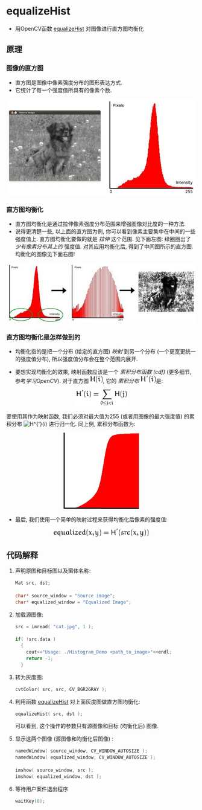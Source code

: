 # equalizeHist

- 用OpenCV函数 [equalizeHist](http://opencv.willowgarage.com/documentation/cpp/imgproc_histograms.html?#equalizeHist) 对图像进行直方图均衡化

## 原理

### 图像的直方图

- 直方图是图像中像素强度分布的图形表达方式.
- 它统计了每一个强度值所具有的像素个数.

<div align=center>
  <img src="./pic/Histogram_Equalization_Theory_0.jpg" alt="Histogram_Equalization_Theory_0.jpg">
</div>


### 直方图均衡化

- 直方图均衡化是通过拉伸像素强度分布范围来增强图像对比度的一种方法.
- 说得更清楚一些, 以上面的直方图为例, 你可以看到像素主要集中在中间的一些强度值上. 直方图均衡化要做的就是 *拉伸* 这个范围. 见下面左图: 绿圈圈出了 *少有像素分布其上的* 强度值. 对其应用均衡化后, 得到了中间图所示的直方图. 均衡化的图像见下面右图!

<div align=center>
  <img src="./pic/Histogram_Equalization_Theory_1.jpg" alt="Histogram_Equalization_Theory_1.jpg">
</div>


### 直方图均衡化是怎样做到的

- 均衡化指的是把一个分布 (给定的直方图) *映射* 到另一个分布 (一个更宽更统一的强度值分布), 所以强度值分布会在整个范围内展开.

- 要想实现均衡化的效果, 映射函数应该是一个 *累积分布函数 (cdf)* (更多细节, 参考*学习OpenCV*). 对于直方图 ![H(i)](./pic/9a73c96b341d192488c38e7eca4feb64fa526b8c.png), 它的 *累积分布* ![H^{'}(i)](./pic/609747b94349b7d0d50fa9158d7f4f897ed65e81.png)是:


<div align=center>
  <img src="./pic/00360b36aa8394c5a36437a010511bc587e252b6.png"  alt="H^{'}(i) = \sum_{0 \le j < i} H(j)">
</div>

  要使用其作为映射函数, 我们必须对最大值为255 (或者用图像的最大强度值) 的累积分布 ![H^{'}(i)](http://www.opencv.org.cn/opencvdoc/2.3.2/html/_images/math/609747b94349b7d0d50fa9158d7f4f897ed65e81.png) 进行归一化. 同上例, 累积分布函数为:

<div align=center>
  <img src="./pic/Histogram_Equalization_Theory_2.jpg" alt="Histogram_Equalization_Theory_2.jpg">
</div>

- 最后, 我们使用一个简单的映射过程来获得均衡化后像素的强度值:

<div align=center>
  <img src="./pic/50d5d7095ad8e1266e5bb7ad161f2a5ac5c68e9b.png" alt="equalized( x, y ) = H^{'}( src(x,y) )">
</div>


## 代码解释

1. 声明原图和目标图以及窗体名称:

   ```c++
   Mat src, dst;
   
   char* source_window = "Source image";
   char* equalized_window = "Equalized Image";
   ```

2. 加载源图像:

   ```c++
   src = imread( "cat.jpg", 1 );
   
   if( !src.data )
     { 
       cout<<"Usage: ./Histogram_Demo <path_to_image>"<<endl;
       return -1;
     }
   ```

3. 转为灰度图:

   ```c++
   cvtColor( src, src, CV_BGR2GRAY );
   ```

4. 利用函数 [equalizeHist](http://opencv.willowgarage.com/documentation/cpp/imgproc_histograms.html?#equalizeHist) 对上面灰度图做直方图均衡化:

   ```c++
   equalizeHist( src, dst );
   ```

   可以看到, 这个操作的参数只有源图像和目标 (均衡化后) 图像.

5. 显示这两个图像 (源图像和均衡化后图像) :

   ```c++
   namedWindow( source_window, CV_WINDOW_AUTOSIZE );
   namedWindow( equalized_window, CV_WINDOW_AUTOSIZE );
   
   imshow( source_window, src );
   imshow( equalized_window, dst );
   ```

6. 等待用户案件退出程序

   ```c++
   waitKey(0);
   ```